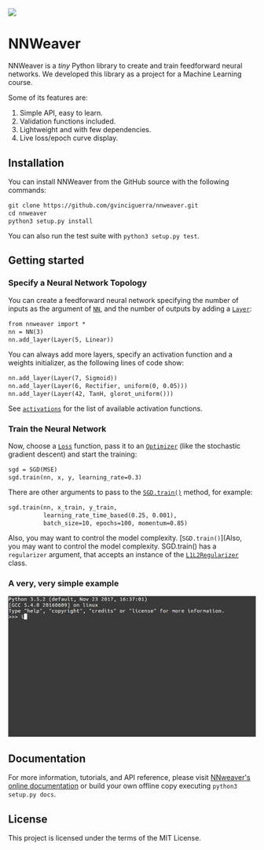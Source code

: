 <img src="https://gvinciguerra.github.io/nnweaver/_static/logo.svg" align="center"/>

# NNWeaver #

NNWeaver is a *tiny* Python library to create and train feedforward neural networks. We developed this library as a project for a Machine Learning course.

Some of its features are:

  1. Simple API, easy to learn.
  2. Validation functions included.
  3. Lightweight and with few dependencies.
  4. Live loss/epoch curve display.

## Installation ##

You can install NNWeaver from the GitHub source with the following commands:

    git clone https://github.com/gvinciguerra/nnweaver.git
    cd nnweaver
    python3 setup.py install

You can also run the test suite with `python3 setup.py test`.

## Getting started ##

### Specify a Neural Network Topology ###

You can create a feedforward neural network specifying the number of inputs as the argument of [`NN`](https://gvinciguerra.github.io/nnweaver/nnweaver.html#nnweaver.nn.NN), and the number of outputs by adding a [`Layer`](https://gvinciguerra.github.io/nnweaver/nnweaver.html#nnweaver.nn.Layer):

    from nnweaver import *
    nn = NN(3)
    nn.add_layer(Layer(5, Linear))

You can always add more layers, specify an activation function and a weights initializer, as the following lines of code show:

    nn.add_layer(Layer(7, Sigmoid))
    nn.add_layer(Layer(6, Rectifier, uniform(0, 0.05)))
    nn.add_layer(Layer(42, TanH, glorot_uniform()))

See [`activations`](https://gvinciguerra.github.io/nnweaver/nnweaver.html#module-nnweaver.activations) for the list of available activation functions.

### Train the Neural Network ###

Now, choose a [`Loss`](https://gvinciguerra.github.io/nnweaver/nnweaver.html#nnweaver.losses.Loss) function, pass it to an [`Optimizer`](https://gvinciguerra.github.io/nnweaver/nnweaver.html#nnweaver.optimizers.Optimizer) (like the stochastic gradient descent) and start the training:

    sgd = SGD(MSE)
    sgd.train(nn, x, y, learning_rate=0.3)

There are other arguments to pass to the [`SGD.train()`](https://gvinciguerra.github.io/nnweaver/nnweaver.html#nnweaver.optimizers.SGD.train) method, for example:

    sgd.train(nn, x_train, y_train,
              learning_rate_time_based(0.25, 0.001),
              batch_size=10, epochs=100, momentum=0.85)

Also, you may want to control the model complexity. [`SGD.train()`](Also, you may want to control the model complexity. SGD.train() has a `regularizer` argument, that accepts an instance of the [`L1L2Regularizer`](https://gvinciguerra.github.io/nnweaver/nnweaver.html#nnweaver.regularizers.L1L2Regularizer) class.

### A very, very simple example ###

<img src="https://github.com/gvinciguerra/nnweaver/blob/gh-pages/_images/nnweaver.gif?raw=true" width="550" />

## Documentation ##

For more information, tutorials, and API reference, please visit [NNweaver's online documentation](https://gvinciguerra.github.io/nnweaver/index.html) or build your own offline copy executing `python3 setup.py docs`.

## License ##

This project is licensed under the terms of the MIT License.
